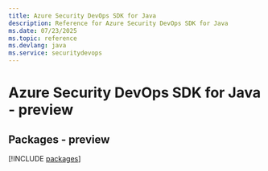 ```yaml
---
title: Azure Security DevOps SDK for Java
description: Reference for Azure Security DevOps SDK for Java
ms.date: 07/23/2025
ms.topic: reference
ms.devlang: java
ms.service: securitydevops
---
```

# Azure Security DevOps SDK for Java - preview
## Packages - preview
[!INCLUDE [packages](security-devops-index.md)]